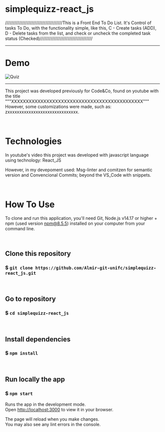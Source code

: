# simplequizz-react_js

/////////////////////////////////////This is a Front End To Do List. It's Control of tasks To Do, with the functionality simple, like this, C - Create tasks (ADD), D - Delete tasks from the list,  and check or uncheck the  completed task status (Checked)//////////////////////////////////

----------------------------------------------------------------------------------------------


# Demo

![Quiz]()

--------------------------------------------------------------------------------------

This project was developed previously for  Code&Co, found on youtube with the title """XXXXXXXXXXXXXXXXXXXXXXXXXXXXXXXXXXXXXXXXXXXXX"""
However, some customizations were made, such as: zxxxxxxxxxxxxxxxxxxxxxxxxxxxxxx.


&nbsp;
# Technologies
In youtube's video this project was developed with javascript language using technology: React_JS

However, in my devepoment used:
Msg-linter and comitzen for semantic version and Convencional Commits;  beyond the VS_Code with snippets. 

 
 
&nbsp;
# How To Use

To clone and run this application, you'll need Git, Node.js v14.17 or higher + npm (used version npm@8.5.5) installed on your computer from your command line.




&nbsp;
## Clone this repository
### $ `git clone https://github.com/Almir-git-unifc/simplequizz-react_js.git`


&nbsp;
## Go to repository
### $ `cd simplequizz-react_js`


&nbsp;
## Install dependencies
### $ `npm install`


&nbsp;
## Run locally the app
### $ `npm start`
Runs the app in the development mode.\
Open [http://localhost:3000](http://localhost:3000) to view it in your browser.

The page will reload when you make changes.\
You may also see any lint errors in the console.
